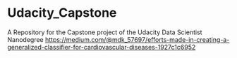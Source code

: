 # Udacity_Capstone
A Repository for the Capstone project of the Udacity Data Scientist Nanodegree
https://medium.com/@mdk_57697/efforts-made-in-creating-a-generalized-classifier-for-cardiovascular-diseases-1927c1c6952
